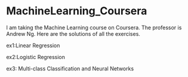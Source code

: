 # MachineLearning_Coursera
I am taking the Machine Learning course on Coursera.
The professor is Andrew Ng.
Here are the solutions of all the exercises.

ex1:Linear Regression

ex2:Logistic Regression

ex3: Multi-class Classification and Neural Networks

